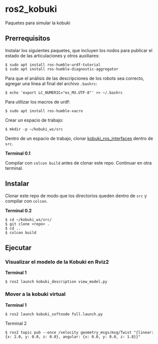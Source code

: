 # ros2_kobuki
Paquetes para simular la kobuki

## Prerrequisitos

Instalar los siguientes paquetes, que incluyen los nodos para publicar el estado de las articulaciones y otros auxiliares:
```
$ sudo apt install ros-humble-urdf-tutorial
$ sudo apt install ros-humble-diagnostic-aggregator
```
Para que el análisis de las descripciones de los robots sea correcto, agregar una línea al final del archivo ```.bashrc```:
```
$ echo 'export LC_NUMERIC="es_MX.UTF-8"' >> ~/.bashrc
```

Para utilizar los macros de urdf:
```
$ sudo apt install ros-humble-xacro
```

Crear un espacio de trabajo:
```
$ mkdir -p ~/kobuki_ws/src
```
Dentro de un espacio de trabajo, clonar [kobuki_ros_interfaces](https://github.com/kobuki-base/kobuki_ros_interfaces) dentro de ```src```.

**Terminal 0.1**

Compilar con ```colcon build``` antes de clonar este repo.  Continuar en otra terminal.

## Instalar

Clonar este repo de modo que los directorios queden dentro de ```src``` y compilar con ```colcon```.

**Terminal 0.2**
```
$ cd ~/kobuki_ws/src/
$ git clone <repo> .
$ cd ..
$ colcon build
```

## Ejecutar

### Visualizar el modelo de la Kobuki en Rviz2

**Terminal 1**
```
$ ros2 launch kobuki_description view_model.py
```


### Mover a la kobuki virtual

**Terminal 1**
```
$ ros2 launch kobuki_softnode full.launch.py
```
Terminal 2
```
$ ros2 topic pub --once /velocity geometry_msgs/msg/Twist "{linear: {x: 2.0, y: 0.0, z: 0.0}, angular: {x: 0.0, y: 0.0, z: 1.8}}"
```